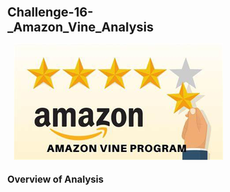 # Challenge-16-_Amazon_Vine_Analysis

<p align="center">
  <img src="https://github.com/LindsayTeeters/Challenge-16-_Amazon_Vine_Analysis/blob/main/Resources/amazon%20vine%20program.jpg">
</p>

## Overview of Analysis

